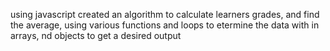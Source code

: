 using javascript created an algorithm to calculate learners grades, and find the average, using various functions and loops to etermine the data with in arrays, nd objects to get a desired output
